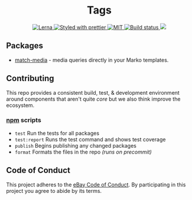 <h1 align="center">Tags</h1>
<p align="center">
  <!-- Structure -->
  <a href="https://github.com/lerna/lerna">
    <img src="https://img.shields.io/badge/monorepo-lerna-531099.svg" alt="Lerna"/>
  </a>
  <!-- Format -->
  <a href="https://github.com/prettier/prettier">
    <img src="https://img.shields.io/badge/styled_with-prettier-ff69b4.svg" alt="Styled with prettier"/>
  </a>
  <!-- License -->
  <a href="./LICENSE">
    <img src="https://img.shields.io/github/license/marko-js/tags.svg" alt="MIT"/>
  </a>
  <!-- CI -->
  <a href="https://travis-ci.com/marko-js/tags">
    <img src="https://travis-ci.com/marko-js/tags.svg?branch=master" alt="Build status"/>
  </a>
  <!-- Coverage -->
  <a href="https://codecov.io/gh/marko-js/tags">
    <img src="https://codecov.io/gh/marko-js/tags/branch/master/graph/badge.svg" />
  </a>
</p>

## Packages

- [match-media](https://github.com/marko-js/tags/blob/master/tags/match-media) -
  media queries directly in your Marko templates.

## Contributing

This repo provides a consistent build, test, & development environment around components that aren't quite _core_ but we also think improve the ecosystem.

### [npm](https://twitter.com/chriscoyier/status/896051713378992130) scripts

- `test` Run the tests for all packages
- `test:report` Runs the test command and shows test coverage
- `publish` Begins publishing any changed packages
- `format` Formats the files in the repo _(runs on precommit)_

## Code of Conduct

This project adheres to the [eBay Code of Conduct](./.github/CODE_OF_CONDUCT.md). By participating in this project you agree to abide by its terms.
